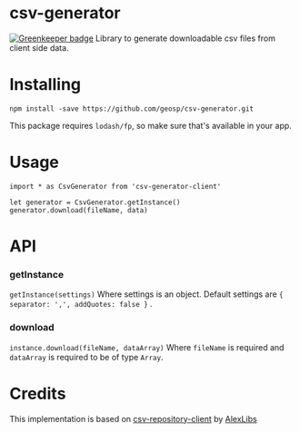 # csv-generator

[![Greenkeeper badge](https://badges.greenkeeper.io/geosp/csv-generator-client.svg)](https://greenkeeper.io/)
Library to generate downloadable csv files from client side data. 

# Installing
`npm install -save https://github.com/geosp/csv-generator.git`

This package requires `lodash/fp`, so make sure that's available in your app.

# Usage
```
import * as CsvGenerator from 'csv-generator-client'

let generator = CsvGenerator.getInstance()
generator.download(fileName, data)
```
# API

### getInstance
`getInstance(settings)` Where settings is an object. Default settings are  `{ separator: ',', addQuotes: false }` .

### download
`instance.download(fileName, dataArray)` Where `fileName` is required and `dataArray` is required to be of type `Array`.


# Credits
This implementation is based on [csv-repository-client](https://github.com/AlexLibs/client-side-csv-generator) by [AlexLibs](https://github.com/AlexLibs)
